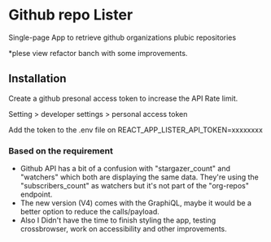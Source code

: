 # Github repo Lister

Single-page App to retrieve github organizations plubic repositories

*plese view refactor banch with some improvements.

## Installation

Create a github presonal access token to increase the API Rate limit.

Setting > developer settings > personal access token

Add the token to the .env file on REACT_APP_LISTER_API_TOKEN=xxxxxxxx

### Based on the requirement

- Github API has a bit of a confusion with "stargazer_count" and "watchers" which both are displaying the same data. They're using the "subscribers_count" as watchers but it's not part of the "org-repos" endpoint.
- The new version (V4) comes with the GraphiQL, maybe it would be a better option to reduce the calls/payload.
- Also I Didn't have the time to finish styling the app, testing crossbrowser, work on accessibility and other improvements.
